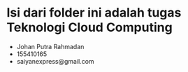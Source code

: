 <h1> Isi dari folder ini adalah tugas Teknologi Cloud Computing </h1>
<ul>
  <li>Johan Putra Rahmadan</li>
  <li>155410165</li>
  <li>saiyanexpress@gmail.com</li>
</ul>
